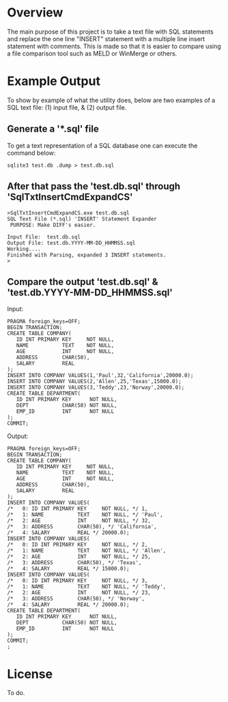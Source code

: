 # Overview
The main purpose of this project is to take a text file with SQL statements and replace the one line "INSERT" statement with a multiple line insert statement with comments.  This is made so that it is easier to compare using a file comparison tool such as MELD or WinMerge or others.

# Example Output
To show by example of what the utility does, below are two examples of a SQL text file: (1) input file, & (2) output file.

## Generate  a '*.sql' file

To get a text representation of a SQL database one can execute the command below:
```
sqlite3 test.db .dump > test.db.sql
```
## After that pass the 'test.db.sql' through 'SqlTxtInsertCmdExpandCS'

```
>SqlTxtInsertCmdExpandCS.exe test.db.sql
SQL Text File (*.sql) 'INSERT' Statement Expander
 PURPOSE: Make DIFF's easier.

Input File:  test.db.sql
Output File: test.db.YYYY-MM-DD_HHMMSS.sql
Working....
Finished with Parsing, expanded 3 INSERT statements.
>
```

## Compare the output 'test.db.sql' & 'test.db.YYYY-MM-DD_HHMMSS.sql'

Input:
```
PRAGMA foreign_keys=OFF;
BEGIN TRANSACTION;
CREATE TABLE COMPANY(
   ID INT PRIMARY KEY     NOT NULL,
   NAME           TEXT    NOT NULL,
   AGE            INT     NOT NULL,
   ADDRESS        CHAR(50),
   SALARY         REAL
);
INSERT INTO COMPANY VALUES(1,'Paul',32,'California',20000.0);
INSERT INTO COMPANY VALUES(2,'Allen',25,'Texas',15000.0);
INSERT INTO COMPANY VALUES(3,'Teddy',23,'Norway',20000.0);
CREATE TABLE DEPARTMENT(
   ID INT PRIMARY KEY      NOT NULL,
   DEPT           CHAR(50) NOT NULL,
   EMP_ID         INT      NOT NULL
);
COMMIT;
```

Output:
```
PRAGMA foreign_keys=OFF;
BEGIN TRANSACTION;
CREATE TABLE COMPANY(
   ID INT PRIMARY KEY     NOT NULL,
   NAME           TEXT    NOT NULL,
   AGE            INT     NOT NULL,
   ADDRESS        CHAR(50),
   SALARY         REAL
);
INSERT INTO COMPANY VALUES(
/*   0: ID INT PRIMARY KEY     NOT NULL, */ 1,
/*   1: NAME           TEXT    NOT NULL, */ 'Paul',
/*   2: AGE            INT     NOT NULL, */ 32,
/*   3: ADDRESS        CHAR(50), */ 'California',
/*   4: SALARY         REAL */ 20000.0);
INSERT INTO COMPANY VALUES(
/*   0: ID INT PRIMARY KEY     NOT NULL, */ 2,
/*   1: NAME           TEXT    NOT NULL, */ 'Allen',
/*   2: AGE            INT     NOT NULL, */ 25,
/*   3: ADDRESS        CHAR(50), */ 'Texas',
/*   4: SALARY         REAL */ 15000.0);
INSERT INTO COMPANY VALUES(
/*   0: ID INT PRIMARY KEY     NOT NULL, */ 3,
/*   1: NAME           TEXT    NOT NULL, */ 'Teddy',
/*   2: AGE            INT     NOT NULL, */ 23,
/*   3: ADDRESS        CHAR(50), */ 'Norway',
/*   4: SALARY         REAL */ 20000.0);
CREATE TABLE DEPARTMENT(
   ID INT PRIMARY KEY      NOT NULL,
   DEPT           CHAR(50) NOT NULL,
   EMP_ID         INT      NOT NULL
);
COMMIT;
;
```

# License

To do.
